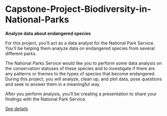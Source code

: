 # Capstone-Project-Biodiversity-in-National-Parks

**Analyze data about endangered species**

For this project, you’ll act as a data analyst for the National Park Service. You’ll be helping them analyze data on endangered species from several different parks.

The National Parks Service would like you to perform some data analysis on the conservation statuses of these species and to investigate if there are any patterns or themes to the types of species that become endangered. During this project, you will analyze, clean up, and plot data, pose questions and seek to answer them in a meaningful way.

After you perform analysis, you’ll be creating a presentation to share your findings with the National Park Service.

[See details](https://github.com/eunikehp/Biodiversity-in-National-Parks/blob/main/biodiversity.ipynb)
